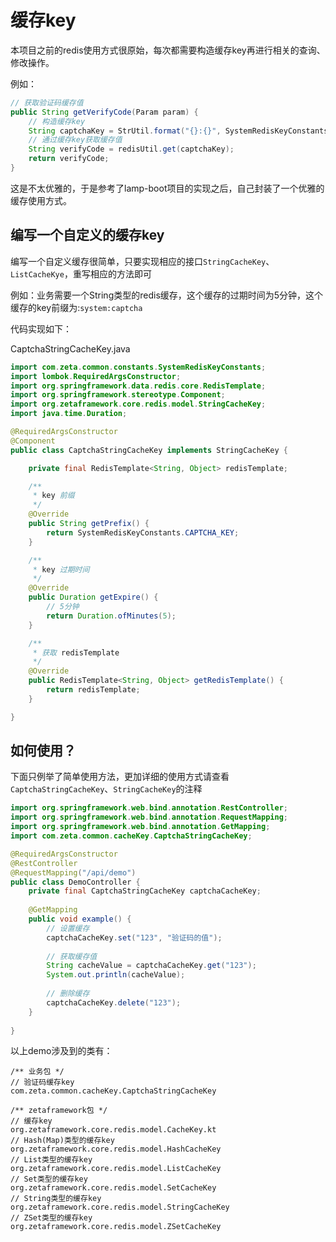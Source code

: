 # 缓存key
本项目之前的redis使用方式很原始，每次都需要构造缓存key再进行相关的查询、修改操作。

例如：
```java
// 获取验证码缓存值
public String getVerifyCode(Param param) {
    // 构造缓存key
    String captchaKey = StrUtil.format("{}:{}", SystemRedisKeyConstants.CAPTCHA_KEY, param.getKey());
    // 通过缓存key获取缓存值
    String verifyCode = redisUtil.get(captchaKey); 
    return verifyCode;
}
```

这是不太优雅的，于是参考了lamp-boot项目的实现之后，自己封装了一个优雅的缓存使用方式。


## 编写一个自定义的缓存key

编写一个自定义缓存很简单，只要实现相应的接口`StringCacheKey`、`ListCacheKye`，重写相应的方法即可

例如：业务需要一个String类型的redis缓存，这个缓存的过期时间为5分钟，这个缓存的key前缀为:`system:captcha`

代码实现如下：

CaptchaStringCacheKey.java

```java
import com.zeta.common.constants.SystemRedisKeyConstants;
import lombok.RequiredArgsConstructor;
import org.springframework.data.redis.core.RedisTemplate;
import org.springframework.stereotype.Component;
import org.zetaframework.core.redis.model.StringCacheKey;
import java.time.Duration;

@RequiredArgsConstructor
@Component
public class CaptchaStringCacheKey implements StringCacheKey {

    private final RedisTemplate<String, Object> redisTemplate;

    /**
     * key 前缀
     */
    @Override
    public String getPrefix() {
        return SystemRedisKeyConstants.CAPTCHA_KEY;
    }

    /**
     * key 过期时间
     */
    @Override
    public Duration getExpire() {
        // 5分钟
        return Duration.ofMinutes(5);
    }

    /**
     * 获取 redisTemplate
     */
    @Override
    public RedisTemplate<String, Object> getRedisTemplate() {
        return redisTemplate;
    }

}
```

## 如何使用？

下面只例举了简单使用方法，更加详细的使用方式请查看`CaptchaStringCacheKey`、`StringCacheKey`的注释

```java
import org.springframework.web.bind.annotation.RestController;
import org.springframework.web.bind.annotation.RequestMapping;
import org.springframework.web.bind.annotation.GetMapping;
import com.zeta.common.cacheKey.CaptchaStringCacheKey;

@RequiredArgsConstructor
@RestController
@RequestMapping("/api/demo")
public class DemoController {
    private final CaptchaStringCacheKey captchaCacheKey;
    
    @GetMapping
    public void example() {
        // 设置缓存
        captchaCacheKey.set("123", "验证码的值");
        
        // 获取缓存值
        String cacheValue = captchaCacheKey.get("123");
        System.out.println(cacheValue);
        
        // 删除缓存
        captchaCacheKey.delete("123");
    }
    
}
```

以上demo涉及到的类有：
```
/** 业务包 */
// 验证码缓存key
com.zeta.common.cacheKey.CaptchaStringCacheKey

/** zetaframework包 */
// 缓存key
org.zetaframework.core.redis.model.CacheKey.kt
// Hash(Map)类型的缓存key
org.zetaframework.core.redis.model.HashCacheKey
// List类型的缓存key
org.zetaframework.core.redis.model.ListCacheKey
// Set类型的缓存key
org.zetaframework.core.redis.model.SetCacheKey
// String类型的缓存key
org.zetaframework.core.redis.model.StringCacheKey
// ZSet类型的缓存key
org.zetaframework.core.redis.model.ZSetCacheKey
```
